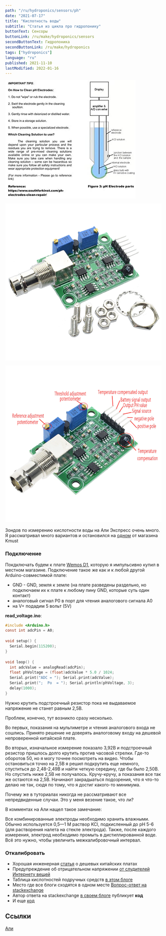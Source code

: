 ```yaml
---
path: "/ru/hydroponics/sensors/ph"
date: "2021-07-17"
title: "Кислотность воды"
subtitle: "Статья из цикла про гидропонику"
buttonText: Сенсоры
buttonLink: /ru/make/hydroponics/sensors
secondButtonText: Гидропоника
secondButtonLink: /ru/make/hydroponics
tags: ["hydroponics"]
language: "ru"
published: 2021-11-10
lastModified: 2022-01-16
---
```


![инфа](./ph-sensor-info.jpg)

![комплектация](./ph-sensor-parts.webp)

![пины](./ph-sensor-pins.webp)

Зондов по измерению кислотности воды на Али Экспресс очень много. Я рассматривал много вариантов и остановился на [одном](https://s.click.aliexpress.com/e/_9Rk02I) от магазина Kmust

### Подключение

Покдключать будем к плате [Wemos D1](/ru/hardware/wemos-d1), которую я импульсивно купил в местном магазине. 
Подключение такое же как и к любой другой Arduino-совместимой плате:

- GND - GND, земля к земле (на плате разведены раздельно, но подключаем их к плате к любому пину GND, которые суть один контакт)
- аналоговый сигнал P0 в порт для чтения аналогового сигнала A0
- на V+ подадим 5 вольт (5V)



**read_voltage.ino**:
```c
#include <Arduino.h>
const int adcPin = A0;

void setup() {
  Serial.begin(115200);
}

void loop() {
  int adcValue = analogRead(adcPin);
  float phVoltage = (float)adcValue * 5.0 / 1024;
  Serial.print("ADC = "); Serial.print(adcValue);
  Serial.print(";  Po  = "); Serial.println(phVoltage, 3);
  delay(1000);
}
```

Нужно крутить подстроечный резистор пока не выдаваемое напряжение не станет равным 2,5В.

Проблем, конечно, тут возникло сразу несколько. 

Во первых, показания на мультиметре и чтения аналогового входа не сошлись. Принято решение не доверять аналоговому входу на дешевой непроверенной китайской плате.

Во вторых, изначальное измерение показало 3,92В и подстроечный резистор пришлось долго крутить против часовой стрелки. Где-то оборотов 50, но я могу точнее посмотреть на видео. Чтобы остановиться точно на 2,5В я решил подкрутить еще немного, спуститься до 2,48-2,49В и найти четкую середину, где бы было 2,50В. Но спустить ниже 2,5В не получалось. Кручу-кручу, а показания все так же остаются на 2,5В. Начинают закрадыаться подозрения, что я что-то делаю не так, сюдя по тому, что я достиг какого-то минимума.

Почему же в туториалах никогда не рассматривают все непредвиденные случаи. Это у меня везение такое, что ли?

В комментах на Али нащел такое замечание:

Все комбинированные электроды необходимо хранить влажными. Обычно используется 0,5—1 M раствор KCl, подкисленный до pH 5-6 (для растворения налета на стекле электрода). Также, после каждого измерения, электрод необходимо промыть в дистиллированной воде. Всё это нужно, чтобы увеличить межкалибровочный интервал.

### Откалибровать

- Хорошая инженерная [статья](https://www.e-tinkers.com/2019/11/measure-ph-with-a-low-cost-arduino-ph-sensor-board/) о дешевых китайских платах
- Предупреждение об отрицательном напряжении [от слудителей Интернету вещей](https://cimpleo.com/blog/simple-arduino-ph-meter/)
- Таблица кислотностей подручных средств [в этом блоге](https://scidle.com/how-to-use-a-ph-sensor-with-arduino/)
- Место где все блоги сходятся в одном месте [Вопрос-ответ на stackexchange](https://raspberrypi.stackexchange.com/questions/96653/ph-4502c-ph-sensor-calibration-and-adc-using-mcp3008-pcf8591-and-ads1115)
- Автор ответа на stackexchange [в своем блоге](https://tlfong01.blog/2019/04/26/ph-4502c-ph-meter-calibration-notes/) публикует **код**
- И еще [код](https://wiki.dfrobot.com/PH_meter_SKU__SEN0161_)


## Ссылки

[Али](https://s.click.aliexpress.com/e/_9Rk02I)
